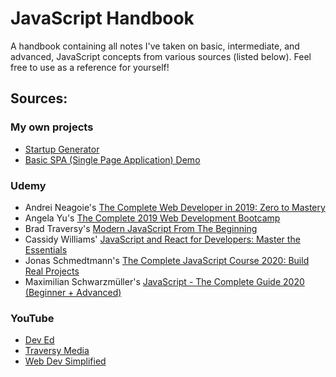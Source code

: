 # JavaScript Handbook

A handbook containing all notes I've taken on basic, intermediate, and advanced, JavaScript concepts from various sources (listed below). Feel free to use as a reference for yourself!

## Sources:

### My own projects

- [Startup Generator](https://github.com/andrews1022/javascript-handbook/tree/master/projects/my-projects/start-up-generator)
- [Basic SPA (Single Page Application) Demo](https://github.com/andrews1022/javascript-handbook/tree/master/projects/basic-spa-demo)

### Udemy

- Andrei Neagoie's [The Complete Web Developer in 2019: Zero to Mastery](https://www.udemy.com/the-complete-web-developer-zero-to-mastery/)
- Angela Yu's [The Complete 2019 Web Development Bootcamp](https://www.udemy.com/course/the-complete-web-development-bootcamp/)
- Brad Traversy's [Modern JavaScript From The Beginning](https://www.udemy.com/course/modern-javascript-from-the-beginning/)
- Cassidy Williams' [JavaScript and React for Developers: Master the Essentials](https://www.udemy.com/course/js-and-react-for-devs/)
- Jonas Schmedtmann's [The Complete JavaScript Course 2020: Build Real Projects](https://www.udemy.com/course/the-complete-javascript-course/)
- Maximilian Schwarzmüller's [JavaScript - The Complete Guide 2020 (Beginner + Advanced)](https://www.udemy.com/course/javascript-the-complete-guide-2020-beginner-advanced/)

### YouTube

- [Dev Ed](https://www.youtube.com/channel/UClb90NQQcskPUGDIXsQEz5Q)
- [Traversy Media](https://www.youtube.com/channel/UC29ju8bIPH5as8OGnQzwJyA)
- [Web Dev Simplified](https://www.youtube.com/channel/UCFbNIlppjAuEX4znoulh0Cw)
